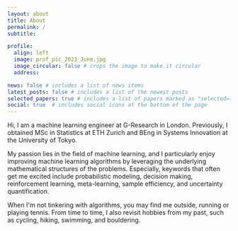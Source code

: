 ```yaml
---
layout: about
title: About
permalink: /
subtitle: 

profile:
  align: left
  image: prof_pic_2023_June.jpg
  image_circular: false # crops the image to make it circular
  address: 

news: false # includes a list of news items
latest_posts: false # includes a list of the newest posts
selected_papers: true # includes a list of papers marked as "selected={true}"
social: true  # includes social icons at the bottom of the page
---
```


Hi, I am a machine learning engineer at G-Research in London. Previously, I obtained MSc in Statistics at ETH Zurich and BEng in Systems Innovation at the University of Tokyo.

My passion lies in the field of machine learning, and I particularly enjoy improving machine learning algorithms by leveraging the underlying mathematical structures of the problems. Especially, keywords that often get me excited include probabilistic modeling, decision making, reinforcement learning, meta-learning, sample efficiency, and uncertainty quantification.

When I'm not tinkering with algorithms, you may find me outside, running or playing tennis. From time to time, I also revisit hobbies from my past, such as cycling, hiking, swimming, and bouldering.
